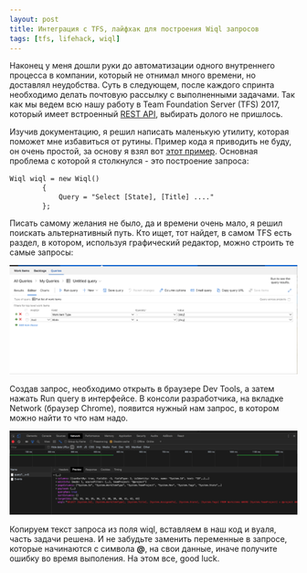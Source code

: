 ```yaml
---
layout: post
title: Интеграция с TFS, лайфхак для построения Wiql запросов
tags: [tfs, lifehack, wiql]
---
```

Наконец у меня дошли руки до автоматизации одного внутреннего процесса в компании, который не отнимал много времени, но доставлял неудобства. Суть в следующем, после каждого спринта необходимо делать почтовую рассылку с выполненными задачами. Так как мы ведем всю нашу работу в Team Foundation Server (TFS) 2017, который имеет встроенный [REST API](https://docs.microsoft.com/en-us/rest/api/vsts/?view=vsts-rest-4.1), выбирать долого не пришлось. 

Изучив документацию, я решил написать маленькую утилиту, которая поможет мне избавиться от рутины. Пример кода я приводить не буду, он очень простой, за основу я взял вот [этот пример](https://docs.microsoft.com/en-us/vsts/integrate/quickstarts/work-item-quickstart?view=vsts). Основная проблема с которой я столкнулся - это построение запроса:
```Csharp
Wiql wiql = new Wiql()
        {
            Query = "Select [State], [Title] ...."
        };
``` 
Писать самому желания не было, да и времени очень мало, я решил поискать альтернативный путь. Кто ищет, тот найдет, в самом TFS есть раздел, в котором, используя графический редактор, можно строить те самые запросы:

![Query builder](/img/posts/qBuilder.png)

Создав запрос, необходимо открыть в браузере Dev Tools, а затем нажать Run query в интерфейсе. В консоли разработчика, на вкладке Network (браузер Chrome), появится нужный нам запрос, в котором можно найти то что нам надо.

![Query dev tools](/img/posts/qDevTools.png)

Копируем текст запроса из поля wiql, вставляем в наш код и вуаля, часть задачи решена. И не забудьте заменить переменные в запросе, которые начинаются с символа **@**, на свои данные, иначе получите ошибку во время выполения. На этом все, good luck.
